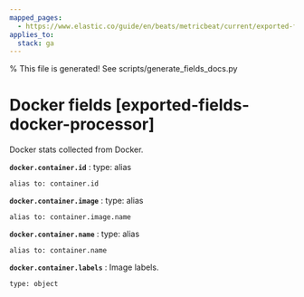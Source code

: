 ```yaml
---
mapped_pages:
  - https://www.elastic.co/guide/en/beats/metricbeat/current/exported-fields-docker-processor.html
applies_to:
  stack: ga
---
```


% This file is generated! See scripts/generate_fields_docs.py

# Docker fields [exported-fields-docker-processor]

Docker stats collected from Docker.

**`docker.container.id`**
:   type: alias

    alias to: container.id


**`docker.container.image`**
:   type: alias

    alias to: container.image.name


**`docker.container.name`**
:   type: alias

    alias to: container.name


**`docker.container.labels`**
:   Image labels.

    type: object


